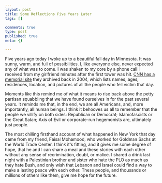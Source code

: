 ```yaml
--- 
layout: post
title: Some Reflections Five Years Later
tags: []

comments: true
type: post
published: true
meta: {}

---
```

Five years ago today I woke up to a beautiful fall day in Minnesota. It was sunny, warm, and full of possibilities. I, like everyone else, never expected any of what was to come. I was shaken to my core by a phone call I received from my girlfriend minutes after the first tower was hit. <a href="http://www.cnn.com/SPECIALS/2001/memorial/">CNN has a memorial site</a> they archived back in 2004, which lists names, ages, residences, location, and pictures of all the people who fell victim that day.

  Moments like this remind me of what it means to rise back above the petty partisan squabbling that we have found ourselves in for the past several years. It reminds me that, in the end, we are all Americans, and, more importantly, all human beings. I think it behooves us all to remember that the people we villify on both sides: Republican or Democrat; Islamofascists or the Great Satan; Axis of Evil or corporate-run hegemonists are, ultimately just people.

  The most chilling firsthand account of what happened in New York that day came from my friend, Faisal Mohamood, who worked for Goldman Sachs at the World Trade Center. I think it's fitting, and it gives me some degree of hope, that he and I can share a meal and these stories with each other without any sense of recrimination, doubt, or malice. I shared a drink last night with a Palestinian brother and sister who hate the PLO as much as they hate Bush, and only wish that Lebanon and Israel could find a way to make a lasting peace with each other. These people, and thousands or millions of others like them, give me hope for the future.
